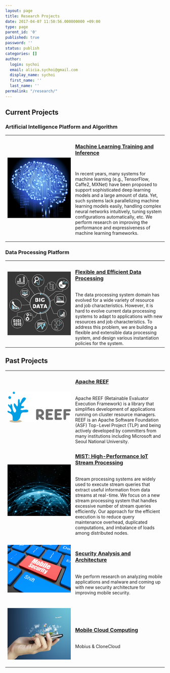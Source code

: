 ```yaml
---
layout: page
title: Research Projects
date: 2017-04-07 11:50:56.000000000 +09:00
type: page
parent_id: '0'
published: true
password: ''
status: publish
categories: []
author:
  login: sychoi
  email: alicia.sychoi@gmail.com
  display_name: sychoi
  first_name: ''
  last_name: ''
permalink: "/research/"
---
```

<h2>Current Projects</h2>

<h3>Artificial Intelligence Platform and Algorithm</h3>


<table>
  <tbody>
    <tr>
      <td class="first" style="">
        <img src="../assets/resources/ai_featured_image.jpg">
      </td>
      <td>
        <h3>
          <a href="./artificial-intelligence-platform/">Machine Learning Training and Inference</a>
        </h3><br>
        <p>
        In recent years, many systems for machine learning (e.g., TensorFlow, Caffe2, MXNet) have been proposed to support sophisticated deep learning models and a large amount of data. Yet, such systems lack parallelizing machine learning models easily, handling complex neural networks intuitively, tuning system configurations automatically, etc. We perform research on improving the performance and expressiveness of machine learning frameworks.
        </p>
      </td>
    </tr>
  </tbody>
</table>

<h3>Data Processing Platform</h3>

<table>
  <tbody>
    <tr>
      <td class="first">
        <img src="../assets/resources/2-Big-Data-Engines.jpg">
      </td>
      <td class="second">
        <h3>
          <a href="./big-data-processing/">Flexible and Efficient Data Processing</a>
        </h3><br>
        The data processing system domain has evolved for a wide variety of resource and job characteristics. However, it is hard to evolve current data processing systems to adapt to applications with new resources and job characteristics. To address this problem, we are building a flexible and extensible data processing system, and design various instantiation policies for the system.
      </td>
    </tr>
  </tbody>
</table>

<h2>Past Projects</h2>

<table>
  <tbody>
    <tr>
      <td class="first">
        <img src="../assets/resources/ApacheREEF_logo_no_margin.png">
      </td>
      <td class="second">
        <h3>
          <a href="./apache-reef/">Apache REEF</a>
        </h3><br>
        Apache REEF (Retainable Evaluator Execution Framework) is a library that simplifies development of applications running on cluster resource managers. REEF is an Apache Software Foundation (ASF) Top-Level Project (TLP) and being actively developed by committers from many institutions including Microsoft and Seoul National University.
      </td>
    </tr>
    <tr>
      <td class="first">
        <img src="../assets/resources/3_data_centric_lowr.jpg">
      </td>
      <td class="second">
        <h3>
          <a href="./stream-processing/">MIST: High-Performance IoT Stream Processing</a>
        </h3><br>
        Stream processing systems are widely used to execute stream queries that extract useful information from data streams at real-time. We focus on a new stream processing system that handles excessive number of stream queries efficiently. Our approach for the efficient execution is to reduce query maintenance overhead, duplicated computations, and imbalance of loads among distributed nodes.
      </td>
    </tr>
    <tr>
      <td class="first">
        <img src="../assets/resources/4-New-Security-Architecture.jpg">
      </td>
      <td class="second">
        <h3>
          <a href="./security-analysis-and-architecture/">Security Analysis and Architecture</a>
        </h3><br>
        We perform research on analyzing mobile applications and malware and coming up with new security architecture for improving mobile security.
      </td>
    </tr>
    <tr>
      <td class="first">
        <img src="../assets/resources/mobile_cloud_main.jpg">
      </td>
      <td class="second">
        <h3>
          <a href="./mobius-unified-messaging-and-data-serving-for-mobile-apps/">Mobile Cloud Computing</a>
        </h3><br>
        Mobius & CloneCloud
      </td>
    </tr>
  </tbody>
</table><br>

<style>
.first {
  width:200px;
  height:200px;
  vertical-align:middle;
}
</style>
